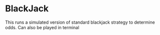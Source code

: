 # BlackJack
This runs a simulated version of standard blackjack strategy to determine odds. Can also be played in terminal 
